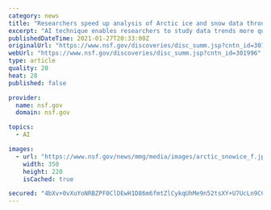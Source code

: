 ```yaml
---
category: news
title: "Researchers speed up analysis of Arctic ice and snow data through artificial intelligence"
excerpt: "AI technique enables researchers to study data trends more quickly, improving prediction ability Researchers are speeding up analysis of Arctic ice and snow data through AI. Researchers at the University of Maryland,"
publishedDateTime: 2021-01-27T20:33:00Z
originalUrl: "https://www.nsf.gov/discoveries/disc_summ.jsp?cntn_id=301996"
webUrl: "https://www.nsf.gov/discoveries/disc_summ.jsp?cntn_id=301996"
type: article
quality: 28
heat: 28
published: false

provider:
  name: nsf.gov
  domain: nsf.gov

topics:
  - AI

images:
  - url: "https://www.nsf.gov/news/mmg/media/images/arctic_snowice_f.jpg"
    width: 350
    height: 220
    isCached: true

secured: "4bXv+0vXuYoNRBZPF0ClDEwH1D86m6fmtZlCykqUhMe9n52tsXY+U7UcLn9CCDnk9/ofOWxRJa845LJ7QMe8oM6CscdmkcrLFRy4YEA57YrbWVEcRpOd8e5Z/1TqYWdLp+OGFPqpJhP24FHBqGe84RHDevrpRn1YuOsak6+PYmg/VE9EE34W85X3yTFxAbbV7s23GsigifL/HwkrJ2P/Qa8y/hYd23tK9Ikn2oKKZHBRCDe8XZkf+HJVhX1mjV2TQ9VDAFVncOJURLjM0Xjp809Xm1HR6aFfK/G5GDrh7YJJne4CYoQ5PwtoatEU0YoKMwgu+o4tWgyDXZKeeunQYhEjhjPpY5vrocbaZFoYP9Y=;ijsyB1fsge8fjNWM7htkiw=="
---
```


